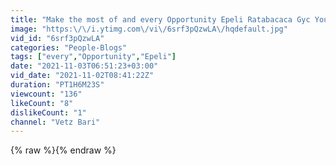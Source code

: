 ```yaml
---
title: "Make the most of and every Opportunity Epeli Ratabacaca Gyc Youth Online"
image: "https:\/\/i.ytimg.com\/vi\/6srf3pQzwLA\/hqdefault.jpg"
vid_id: "6srf3pQzwLA"
categories: "People-Blogs"
tags: ["every","Opportunity","Epeli"]
date: "2021-11-03T06:51:23+03:00"
vid_date: "2021-11-02T08:41:22Z"
duration: "PT1H6M23S"
viewcount: "136"
likeCount: "8"
dislikeCount: "1"
channel: "Vetz Bari"
---
```

{% raw %}{% endraw %}

